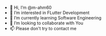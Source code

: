 - 👋 Hi, I’m @m-ahm60
- 👀 I’m interested in FLutter Development  
- 🌱 I’m currently learning Software Engineering
- 💞️ I’m looking to collaborate with You
- 📫 Please don't try to contact me

<!---
m-ahm60/m-ahm60 is a ✨ special ✨ repository because its `README.md` (this file) appears on your GitHub profile.
You can click the Preview link to take a look at your changes.
--->
